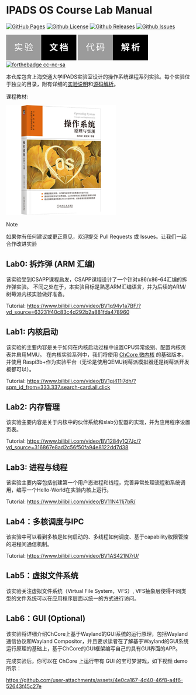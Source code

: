 # IPADS OS Course Lab Manual

[![GitHub Pages](https://github.com/SJTU-IPADS/OS-Course-Lab/actions/workflows/github-pages.yml/badge.svg)](https://sjtu-ipads.github.io/OS-Course-Lab/)
[![Github License](https://img.shields.io/github/license/SJTU-IPADS/OS-Course-Lab)](https://github.com/SJTU-IPADS/OS-Course-Lab/blob/main/LICENSE)
[![Github Releases](https://img.shields.io/github/v/release/SJTU-IPADS/OS-Course-Lab)](https://github.com/SJTU-IPADS/OS-Course-Lab/releases/latest)
[![Github Issues](https://img.shields.io/github/issues/SJTU-IPADS/OS-Course-Lab)](https://github.com/SJTU-IPADS/OS-Course-Lab/issues)

[![forthebadge lab](Assets/lab.svg)](https://sjtu-ipads.github.io/OS-Course-Lab/)
[![forthebadge source code](Assets/source.svg)](https://sjtu-ipads.github.io/OS-Course-Lab/Appendix/source-code/Lab1/booting.html)
[![forthebadge cc-nc-sa](http://ForTheBadge.com/images/badges/cc-nc-sa.svg)](https://creativecommons.org/licenses/by-nc-sa/4.0)

本仓库包含上海交通大学IPADS实验室设计的操作系统课程系列实验。每个实验位于独立的目录，附有详细的[实验说明](https://sjtu-ipads.github.io/OS-Course-Lab/)和[源码解析](https://sjtu-ipads.github.io/OS-Course-Lab/Appendix/source-code/Lab1/booting.html)。

课程教材:

<img src="Assets/os-book.jpeg" alt="The course textbook" style="width:300px;height:300px;">

> [!NOTE]
> 如果你有任何建议或更正意见，欢迎提交 Pull Requests 或 Issues。让我们一起合作改进实验

## Lab0: 拆炸弹 (ARM 汇编)

该实验受到CSAPP课程启发，CSAPP课程设计了一个针对x86/x86-64汇编的拆炸弹实验。
不同之处在于，本实验目标是熟悉ARM汇编语言，并为后续的ARM/树莓派内核实验做好准备。

Tutorial: <https://www.bilibili.com/video/BV1q94y1a7BF/?vd_source=63231f40c83c4d292b2a881fda478960>

## Lab1: 内核启动

该实验的主要内容是关于如何在内核启动过程中设置CPU异常级别、配置内核页表并启用MMU。
在内核实验系列中，我们将使用 [ChCore 微内核](https://www.usenix.org/conference/atc20/presentation/gu) 的基础版本，并使用 Raspi3b+作为实验平台（无论是使用QEMU树莓派模拟器还是树莓派开发板都可以）。

Tutorial: <https://www.bilibili.com/video/BV1gj411i7dh/?spm_id_from=333.337.search-card.all.click>

## Lab2: 内存管理

该实验主要内容是关于内核中的伙伴系统和slab分配器的实现，并为应用程序设置页表。

Tutorial: <https://www.bilibili.com/video/BV1284y1Q7Jc/?vd_source=316867e8ad2c56f50fa94e8122dd7d38>

## Lab3: 进程与线程

该实验主要内容包括创建第一个用户态进程和线程，完善异常处理流程和系统调用，编写一个Hello-World在实验内核上运行。

Tutorial: <https://www.bilibili.com/video/BV11N411j7bR/>

## Lab4：多核调度与IPC

该实验中可以看到多核是如何启动的、多线程如何调度、基于capability权限管控的进程间通信机制。

Tutorial: <https://www.bilibili.com/video/BV1AS421N7rU/>

## Lab5：虚拟文件系统

该实验关注虚拟文件系统（Virtual File System，VFS）, VFS抽象层使得不同类型的文件系统可以在应用程序层面以统一的方式进行访问。

## Lab6：GUI (Optional)

该实验将详细介绍ChCore上基于Wayland的GUI系统的运行原理，包括Wayland通信协议和Wayland Compositor，并且要求读者在了解基于Wayland的GUI系统运行原理的基础上，基于ChCore的GUI框架编写自己的具有GUI界面的APP。

完成实验后，你可以在 ChCore 上运行带有 GUI 的宝可梦游戏，如下视频 demo 所示：

https://github.com/user-attachments/assets/4e0ca167-4d40-46f8-a4f6-52643f45c27e
